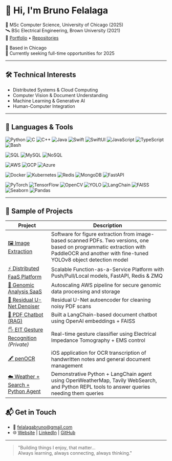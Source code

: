# 👋 Hi, I'm Bruno Felalaga

🚀 MSc Computer Science, University of Chicago (2025)  
🛰️ BSc Electrical Engineering, Brown University (2021)  
📂 [Portfolio](http://brunofelalaga.github.io) • [Repositories](https://github.com/BrunoFelalaga?tab=repositories)  

📍 Based in Chicago<br>
💼 Currently seeking full-time opportunities for 2025
<!-- | Open to SWE, ML, or CV roles | [Portfolio](http://brunofelalaga.github.io)   -->


---

## 🛠️ Technical Interests
- Distributed Systems & Cloud Computing
- Computer Vision & Document Understanding
- Machine Learning & Generative AI
- Human-Computer Integration

---
<!-- 
## 🔧 Tools & Technologies
**Languages:** Python, C++, Java, Swift, JavaScript, Bash, SQL/NoSQL  
**Frameworks:** PyTorch, TensorFlow, OpenCV, LangChain, MediaPipe, YOLO, FastAPI  
**DevOps & Cloud:** Docker, Kubernetes, AWS/GCP/Azure, Redis, ZMQ, CI/CD  
**Other:** FAISS, Optuna, PaddleOCR, Tesseract, CUDA, MATLAB -->

## 🧰 Languages & Tools

![Python](https://img.shields.io/badge/Python-3776AB?style=for-the-badge&logo=python&logoColor=white)
![C](https://img.shields.io/badge/C-00599C?style=for-the-badge&logo=c&logoColor=white)
![C++](https://img.shields.io/badge/C++-00599C?style=for-the-badge&logo=cplusplus&logoColor=white)
![Java](https://img.shields.io/badge/Java-007396?style=for-the-badge&logo=java&logoColor=white)
![Swift](https://img.shields.io/badge/Swift-FA7343?style=for-the-badge&logo=swift&logoColor=white)
![SwiftUI](https://img.shields.io/badge/SwiftUI-FA7343?style=for-the-badge&logo=swift&logoColor=white)
![JavaScript](https://img.shields.io/badge/JavaScript-F7DF1E?style=for-the-badge&logo=javascript&logoColor=black)
![TypeScript](https://img.shields.io/badge/TypeScript-3178C6?style=for-the-badge&logo=typescript&logoColor=white)
![Bash](https://img.shields.io/badge/Bash-121011?style=for-the-badge&logo=gnu-bash&logoColor=white)<br>

![SQL](https://img.shields.io/badge/SQL-336791?style=for-the-badge&logo=postgresql&logoColor=white)
![MySQL](https://img.shields.io/badge/MySQL-4479A1?style=for-the-badge&logo=mysql&logoColor=white)
![NoSQL](https://img.shields.io/badge/NoSQL-005C5F?style=for-the-badge&logo=mongodb&logoColor=white)




![AWS](https://img.shields.io/badge/AWS-FF9900?style=for-the-badge&logo=amazon-aws&logoColor=white)
![GCP](https://img.shields.io/badge/GCP-4285F4?style=for-the-badge&logo=google-cloud&logoColor=white)
![Azure](https://img.shields.io/badge/Azure-0078D4?style=for-the-badge&logo=microsoft-azure&logoColor=white)



![Docker](https://img.shields.io/badge/Docker-2496ED?style=for-the-badge&logo=docker&logoColor=white)
![Kubernetes](https://img.shields.io/badge/Kubernetes-326CE5?style=for-the-badge&logo=kubernetes&logoColor=white)
![Redis](https://img.shields.io/badge/Redis-DC382D?style=for-the-badge&logo=redis&logoColor=white)
![MongoDB](https://img.shields.io/badge/MongoDB-47A248?style=for-the-badge&logo=mongodb&logoColor=white)
![FastAPI](https://img.shields.io/badge/FastAPI-009688?style=for-the-badge&logo=fastapi&logoColor=white)



![PyTorch](https://img.shields.io/badge/PyTorch-EE4C2C?style=for-the-badge&logo=pytorch&logoColor=white)
![TensorFlow](https://img.shields.io/badge/TensorFlow-FF6F00?style=for-the-badge&logo=tensorflow&logoColor=white)
![OpenCV](https://img.shields.io/badge/OpenCV-5C3EE8?style=for-the-badge&logo=opencv&logoColor=white)
![YOLO](https://img.shields.io/badge/YOLO-FF0000?style=for-the-badge&logo=openCV&logoColor=white)
![LangChain](https://img.shields.io/badge/LangChain-000000?style=for-the-badge&logo=openai&logoColor=white)
![FAISS](https://img.shields.io/badge/FAISS-333333?style=for-the-badge&logo=apache&logoColor=white)
![Seaborn](https://img.shields.io/badge/Seaborn-3776AB?style=for-the-badge&logo=python&logoColor=white)
![Pandas](https://img.shields.io/badge/Pandas-150458?style=for-the-badge&logo=pandas&logoColor=white)



---

## 💼 Sample of Projects
| Project | Description |
|--------|-------------|
| [🖼️ Image Extraction](https://github.com/acguerr1/PicAxe/tree/picaxe_paddleocr) | Software for figure extraction from image-based scanned PDFs. Two versions, one based on programmatic extraction with PaddleOCR and another with fine-tuned YOLOv8 object detection model  | 
| [⚡ Distributed FaaS Platform](https://github.com/BrunoFelalaga/Distributed-Function-As-A-Service-Platform) | Scalable Function-as-a-Service Platform with Push/Pull/Local models, FastAPI, Redis & ZMQ |
| [🧬 Genomic Analysis SaaS](https://github.com/BrunoFelalaga/brunofelalaga.github.io/blob/test/Cloud-Based_Genomic_Analysis_Service.md) | Autoscaling AWS pipeline for secure genomic data processing and storage |
| [🧹 Residual U-Net Denoiser](https://github.com/BrunoFelalaga/Residual_UNET_AutoEncoder_for_Denoising_PDF_Scan_Images) | Residual U-Net autoencoder for cleaning noisy PDF scans |
| [📄 PDF Chatbot (RAG)](https://github.com/BrunoFelalaga/RAG_PDF_Chatbot) | Built a LangChain-based document chatbot using OpenAI embeddings + FAISS |
| [🖐️ EIT Gesture Recognition](https://github.com/BrunoFelalaga) *(Private)* | Real-time gesture classifier using Electrical Impedance Tomography + EMS control |
| [🖋️ penOCR](https://github.com/BrunoFelalaga/penOCR) | iOS application for OCR transcription of handwritten notes and general document management |
| [☁️ Weather + Search + Python Agent](https://github.com/BrunoFelalaga/weather_search_and_python_tooled_agent) | Demonstrative Python + LangChain agent using OpenWeatherMap, Tavily WebSearch, and Python REPL tools to answer queries needing them queries|

<!-- ---

## 🌍 Community & Leadership
- 🎓 Founder: Solar-powered Library & IT Center (Ghana) — helped 6,000+ students with basic educational resources
- 🧪 Research: Medical Imaging @ Lee Biomed-Optics Lab Brown University
- 🛰️ Attitude Dynamics @ Brown Space Engineering (NASA ELANA)
- 👨🏽‍🏫 Teaching: Algorithms TA @ UChicago, Chem TA @ Brown, TeachTeam Mentor

--- -->

## 📬 Get in Touch
- 📧 [felalagabruno@gmail.com](mailto:brunofelalaga@uchicago.edu)  
- 🌐 [Website](http://brunofelalaga.github.io) | [LinkedIn](https://www.linkedin.com/in/bruno-felalaga) | [GitHub](https://github.com/BrunoFelalaga)

---

> "Building things I enjoy, that matter... \
   Always learning, always connecting, always thinking."
